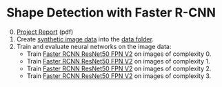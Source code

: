 # Shape Detection with Faster R-CNN

0. [Project Report](./CAS-ADS_Final-Project_Kraehenbuehl.pdf) (pdf)
1. Create [synthetic image data](./data.ipynb) into the [data folder](./data).
2. Train and evaluate neural networks on the image data:
    - Train [Faster RCNN ResNet50 FPN V2](./faster_rcnn_training-0.ipynb) on images of complexity 0.
    - Train [Faster RCNN ResNet50 FPN V2](./faster_rcnn_training-1.ipynb) on images of complexity 1.
    - Train [Faster RCNN ResNet50 FPN V2](./faster_rcnn_training-2.ipynb) on images of complexity 2.
    - Train [Faster RCNN ResNet50 FPN V2](./faster_rcnn_training-3.ipynb) on images of complexity 3.


